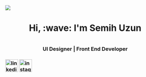 <img src="https://imgyukle.com/f/2022/04/26/Rj42UI.jpg">

<h1 align="center">Hi, :wave: I'm Semih Uzun<h1><h3 align="center">UI Designer | Front End Developer<h3>
  
 

[<img src='https://cdn.jsdelivr.net/npm/simple-icons@3.0.1/icons/linkedin.svg' alt='linkedin' height='40'>](https://www.linkedin.com/in/semih-uzun-1a4b03224/)  [<img src='https://cdn.jsdelivr.net/npm/simple-icons@3.0.1/icons/instagram.svg' alt='instagram' height='40'>](https://www.instagram.com/smh.designn/)  
